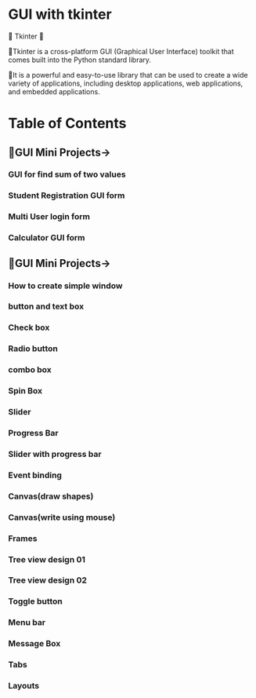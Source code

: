 # GUI with tkinter

💫 Tkinter 💫

 🌟Tkinter is a cross-platform GUI (Graphical User Interface) toolkit that comes built into the Python standard library.

 🌟It is a powerful and easy-to-use library that can be used to create a wide variety of applications, including desktop applications, web applications, and embedded applications.


# Table of Contents

## 🌟GUI Mini Projects->
### GUI for find sum of two values
### Student Registration GUI form
### Multi User login form
### Calculator GUI form


## 🌟GUI Mini Projects->
### How to create simple window
### button and text box
### Check box
### Radio button
### combo box
### Spin Box
### Slider
### Progress Bar
### Slider with progress bar
### Event binding
### Canvas(draw shapes)
### Canvas(write using mouse)
### Frames
### Tree view design 01
### Tree view design 02
### Toggle button
### Menu bar
### Message Box
### Tabs
### Layouts


